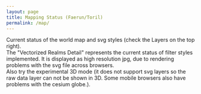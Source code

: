 ```yaml
---
layout: page
title: Mapping Status (Faerun/Toril)
permalink: /map/
---
```

<script type="module" crossorigin src="{{ site.baseurl }}/assets/index-DPTCCEdz.js"></script>
<link rel="stylesheet" crossorigin href="{{ site.baseurl }}/assets/index-BGTASZuh.css">
<script src="https://cdn.jsdelivr.net/npm/cesium@1.117.0/Build/Cesium/Cesium.js"></script>

Current status of the world map and svg styles (check the Layers on the top right).<br>
The "Vectorized Realms Detail" represents the current status of filter styles implemented. It is displayed as high resolution jpg, due to rendering problems with the svg file across browsers.
<br>Also try the experimental 3D mode (it does not support svg layers so the raw data layer can not be shown in 3D. Some mobile browsers also have problems with the cesium globe.).

<div id="map"></div>
<div id="mappad" style="height:800px"></div>